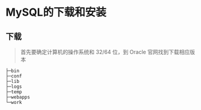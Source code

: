 # MySQL的下载和安装

## 下载
> 首先要确定计算机的操作系统和 32/64 位，到 Oracle 官网找到下载相应版本

```
├─bin
├─conf
├─lib
├─logs
├─temp
├─webapps
└─work
```

